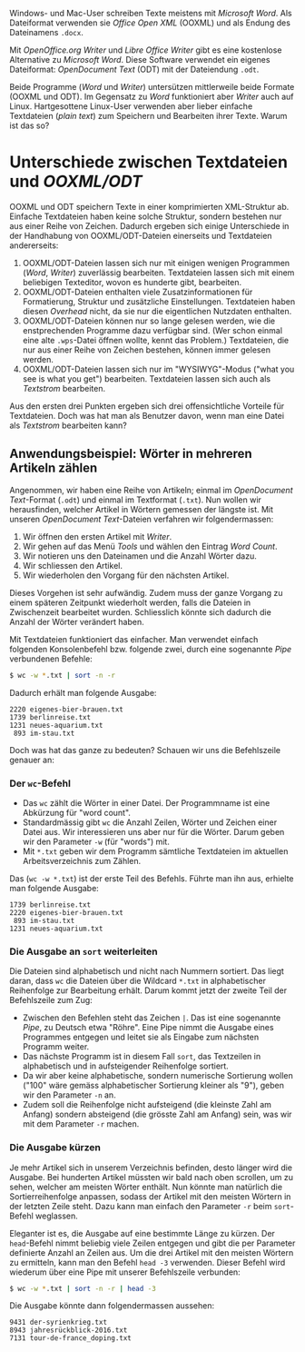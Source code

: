 Windows- und Mac-User schreiben Texte meistens mit _Microsoft Word_. Als
Dateiformat verwenden sie _Office Open XML_ (OOXML) und als Endung des
Dateinamens `.docx`.

Mit _OpenOffice.org Writer_ und _Libre Office Writer_ gibt es eine kostenlose
Alternative zu _Microsoft Word_. Diese Software verwendet ein eigenes
Dateiformat: _OpenDocument Text_ (ODT) mit der Dateiendung `.odt`.

Beide Programme (_Word_ und _Writer_) untersützen mittlerweile beide Formate
(OOXML und ODT).  Im Gegensatz zu _Word_ funktioniert aber _Writer_ auch auf
Linux. Hartgesottene Linux-User verwenden aber lieber einfache Textdateien
(_plain text_) zum Speichern und Bearbeiten ihrer Texte. Warum ist das so?

# Unterschiede zwischen Textdateien und _OOXML/ODT_

OOXML und ODT speichern Texte in einer komprimierten XML-Struktur ab. Einfache
Textdateien haben keine solche Struktur, sondern bestehen nur aus einer Reihe
von Zeichen. Dadurch ergeben sich einige Unterschiede in der Handhabung von
OOXML/ODT-Dateien einerseits und Textdateien andererseits:

1. OOXML/ODT-Dateien lassen sich nur mit einigen wenigen Programmen (_Word_,
_Writer_) zuverlässig bearbeiten. Textdateien lassen sich mit einem beliebigen
Texteditor, wovon es hunderte gibt, bearbeiten.
2. OOXML/ODT-Dateien enthalten viele Zusatzinformationen für Formatierung,
Struktur und zusätzliche Einstellungen. Textdateien haben diesen _Overhead_
nicht, da sie nur die eigentlichen Nutzdaten enthalten.
3. OOXML/ODT-Dateien können nur so lange gelesen werden, wie die enstprechenden
Programme dazu verfügbar sind. (Wer schon einmal eine alte `.wps`-Datei öffnen
wollte, kennt das Problem.) Textdateien, die nur aus einer Reihe von Zeichen
bestehen, können immer gelesen werden.
4. OOXML/ODT-Dateien lassen sich nur im "WYSIWYG"-Modus ("what you see is what
you get") bearbeiten. Textdateien lassen sich auch als _Textstrom_ bearbeiten.

Aus den ersten drei Punkten ergeben sich drei offensichtliche Vorteile für
Textdateien. Doch was hat man als Benutzer davon, wenn man eine Datei als
_Textstrom_ bearbeiten kann?

## Anwendungsbeispiel: Wörter in mehreren Artikeln zählen

Angenommen, wir haben eine Reihe von Artikeln; einmal im _OpenDocument
Text_-Format (`.odt`) und einmal im Textformat (`.txt`). Nun wollen wir
herausfinden, welcher Artikel in Wörtern gemessen der längste ist. Mit unseren
_OpenDocument Text_-Dateien verfahren wir folgendermassen:

1. Wir öffnen den ersten Artikel mit _Writer_.
2. Wir gehen auf das Menü _Tools_ und wählen den Eintrag _Word Count_.
3. Wir notieren uns den Dateinamen und die Anzahl Wörter dazu.
4. Wir schliessen den Artikel.
5. Wir wiederholen den Vorgang für den nächsten Artikel.

Dieses Vorgehen ist sehr aufwändig. Zudem muss der ganze Vorgang zu einem
späteren Zeitpunkt wiederholt werden, falls die Dateien in Zwischenzeit
bearbeitet wurden. Schliesslich könnte sich dadurch die Anzahl der Wörter
verändert haben.

Mit Textdateien funktioniert das einfacher. Man verwendet einfach folgenden
Konsolenbefehl bzw. folgende zwei, durch eine sogenannte _Pipe_ verbundenen
Befehle:

```bash
$ wc -w *.txt | sort -n -r
```

Dadurch erhält man folgende Ausgabe:

    2220 eigenes-bier-brauen.txt
    1739 berlinreise.txt
    1231 neues-aquarium.txt
     893 im-stau.txt

Doch was hat das ganze zu bedeuten? Schauen wir uns die Befehlszeile genauer an:

### Der `wc`-Befehl

- Das `wc` zählt die Wörter in einer Datei. Der Programmname ist eine Abkürzung
  für "word count".
- Standardmässig gibt `wc` die Anzahl Zeilen, Wörter und Zeichen einer Datei
  aus. Wir interessieren uns aber nur für die Wörter. Darum geben wir den
  Parameter `-w` (für "words") mit.
- Mit `*.txt` geben wir dem Programm sämtliche Textdateien im aktuellen
  Arbeitsverzeichnis zum Zählen.

Das (`wc -w *.txt`) ist der erste Teil des Befehls. Führte man ihn aus, erhielte
man folgende Ausgabe:

    1739 berlinreise.txt
    2220 eigenes-bier-brauen.txt
     893 im-stau.txt
    1231 neues-aquarium.txt

### Die Ausgabe an `sort` weiterleiten

Die Dateien sind alphabetisch und nicht nach Nummern sortiert. Das liegt daran,
dass `wc` die Dateien über die Wildcard `*.txt` in alphabetischer Reihenfolge
zur Bearbeitung erhält. Darum kommt jetzt der zweite Teil der Befehlszeile zum
Zug:

- Zwischen den Befehlen steht das Zeichen `|`. Das ist eine sogenannte _Pipe_,
  zu Deutsch etwa "Röhre". Eine Pipe nimmt die Ausgabe eines Programmes entgegen
  und leitet sie als Eingabe zum nächsten Programm weiter.
- Das nächste Programm ist in diesem Fall `sort`, das Textzeilen in alphabetisch
  und in aufsteigender Reihenfolge sortiert.
- Da wir aber keine alphabetische, sondern numerische Sortierung wollen ("100"
  wäre gemäss alphabetischer Sortierung kleiner als "9"), geben wir den
  Parameter `-n` an.
- Zudem soll die Reihenfolge nicht aufsteigend (die kleinste Zahl am Anfang)
  sondern absteigend (die grösste Zahl am Anfang) sein, was wir mit dem
  Parameter `-r` machen.

### Die Ausgabe kürzen

Je mehr Artikel sich in unserem Verzeichnis befinden, desto länger wird die
Ausgabe. Bei hunderten Artikel müssten wir bald nach oben scrollen, um zu sehen,
welcher am meisten Wörter enthält. Nun könnte man natürlich die
Sortierreihenfolge anpassen, sodass der Artikel mit den meisten Wörtern in der
letzten Zeile steht. Dazu kann man einfach den Parameter `-r` beim `sort`-Befehl
weglassen.

Eleganter ist es, die Ausgabe auf eine bestimmte Länge zu kürzen. Der
`head`-Befehl nimmt beliebig viele Zeilen entgegen und gibt die per Parameter
definierte Anzahl an Zeilen aus. Um die drei Artikel mit den meisten Wörtern zu
ermitteln, kann man den Befehl `head -3` verwenden. Dieser Befehl wird wiederum
über eine Pipe mit unserer Befehlszeile verbunden:


```bash
$ wc -w *.txt | sort -n -r | head -3
```

Die Ausgabe könnte dann folgendermassen aussehen:

    9431 der-syrienkrieg.txt
    8943 jahresrückblick-2016.txt
    7131 tour-de-france_doping.txt
